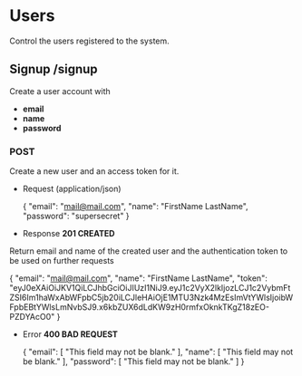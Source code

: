 # Users

Control the users registered to the system.

## Signup /signup

Create a user account with

- **email**
- **name**
- **password**

### POST

Create a new user and an access token for it.

- Request (application/json)

  {
    "email": "mail@mail.com",
    "name": "FirstName LastName",
    "password": "supersecret"
  }

- Response **201 CREATED**

Return email and name of the created user and the authentication token to be used on further requests

  {
    "email": "mail@mail.com",
    "name": "FirstName LastName",
    "token":  "eyJ0eXAiOiJKV1QiLCJhbGciOiJIUzI1NiJ9.eyJ1c2VyX2lkIjozLCJ1c2VybmFtZSI6Im1haWxAbWFpbC5jb20iLCJleHAiOjE1MTU3Nzk4MzEsImVtYWlsIjoibWFpbEBtYWlsLmNvbSJ9.x6kbZUX6dLdKW9zH0rmfxOknkTKgZ18zEO-PZDYAcO0"
  }

- Error **400 BAD REQUEST**

  {
    "email": [
        "This field may not be blank."
    ],
    "name": [
        "This field may not be blank."
    ],
    "password": [
        "This field may not be blank."
    ]
  }
